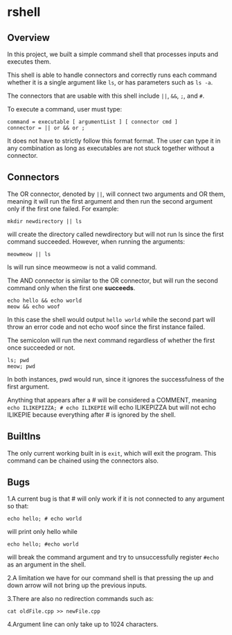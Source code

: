 # rshell
## Overview
In this project, we built a simple command shell that processes inputs and executes them.

This shell is able to handle connectors and correctly runs each command whether it is a single argument like `ls`, or has parameters such as `ls -a`. 

The connectors that are usable with this shell include `||`, `&&`, `;`, and `#`.

To execute a command, user must type:

    command = executable [ argumentList ] [ connector cmd ]
    connector = || or && or ;

It does not have to strictly follow this format format. The user can type it in any combination as long as executables are not stuck together without a connector.

## Connectors
The OR connector, denoted by `||`, will connect two arguments and OR them, meaning it will run the first argument and then run the second argument only if the first one failed. For example: 

    mkdir newdirectory || ls

will create the directory called newdirectory but will not run ls since the first command succeeded. However, when running the arguments:

    meowmeow || ls

ls will run since meowmeow is not a valid command.

The AND connector is similar to the OR connector, but will run the second command only when the first one **succeeds**.

    echo hello && echo world
    meow && echo woof

In this case the shell would output `hello world` while the second part will throw an error code and not echo woof since the first instance failed.

The semicolon will run the next command regardless of whether the first once succeeded or not.

    ls; pwd
    meow; pwd

In both instances, pwd would run, since it ignores the successfulness of the first argument.

Anything that appears after a # will be considered a COMMENT, meaning `echo ILIKEPIZZA; # echo ILIKEPIE` will echo ILIKEPIZZA but will not echo ILIKEPIE because everything after # is ignored by the shell.

## BuiltIns
The only current working built in is `exit`, which will exit the program. This command can be chained using the connectors also.

## Bugs
1.A current bug is that # will only work if it is not connected to any argument so that:

    echo hello; # echo world

will print only hello while

    echo hello; #echo world

will break the command argument and try to unsuccessfully register `#echo` as an argument in the shell.

2.A limitation we have for our command shell is that pressing the up and down arrow will not bring up the previous inputs.

3.There are also no redirection commands such as:

    cat oldFile.cpp >> newFile.cpp

4.Argument line can only take up to 1024 characters.


